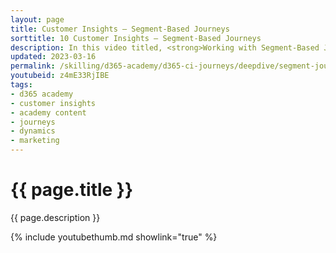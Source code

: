 ```yaml
---
layout: page
title: Customer Insights — Segment-Based Journeys
sorttitle: 10 Customer Insights — Segment-Based Journeys
description: In this video titled, <strong>Working with Segment-Based Journeys</strong>, you will create a journey based upon the segment you created in the previous video titled <strong> Segments</strong>. Marketers leverage segment-based journeys to create outbound journeys such as sending out announcements or a delivering a nurture campaign. In this video, you will create a simple, segment-based journey to your customers from a specific segment.
updated: 2023-03-16
permalink: /skilling/d365-academy/d365-ci-journeys/deepdive/segment-journeys
youtubeid: z4mE33RjIBE
tags: 
- d365 academy
- customer insights
- academy content
- journeys
- dynamics
- marketing
---
```


# {{ page.title }}

{{ page.description }}

{% include youtubethumb.md showlink="true" %}
